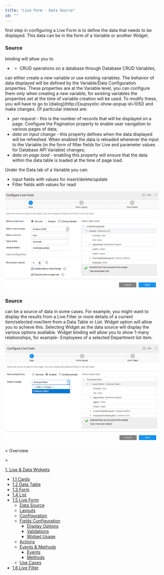```yaml
---
title: "Live Form - Data Source"
id: ""
---
```


first step in configuring a Live Form is to define the data that needs to be displayed. This data can be in the form of a Variable or another Widget.

### Source

binding will allow you to

- - CRUD operations on a database through Database CRUD Variables,

can either create a new variable or use existing variables. The behavior of data displayed will be defined by the Variable/Data Configuration properties. These properties are at the Variable level, you can configure them only when creating a new variable, for existing variables the properties set at the time of variable creation will be used. To modify these, you will have to go to [dialog](http://[supsystic-show-popup id=105]) and make changes. Of particular interest are:

- _per request_ - this is the number of records that will be displayed on a page. Configure the Pagination property to enable user navigation to various pages of data;
- _data on input change_ - this property defines when the data displayed will be refreshed. When enabled the data is reloaded whenever the input to the Variable (in the form of filter fields for Live and parameter values for Database API Variable) changes;
- _data on page load_ - enabling this property will ensure that the data within the data table is loaded at the time of page load.

Under the Data tab of a Variable you can:

- input fields with values for insert/delete/update
- Filter fields with values for read

[![](../assets/lf_scenario2.png)](../assets/lf_scenario2.png)

### Source

can be a source of data in some cases. For example, you might want to display the results from a Live Filter or more details of a current item/selected row/item from a Data Table or List. Widget option will allow you to achieve this. Selecting Widget as the data source will display the various options available. Widget binding will allow you to show 1-many relationships, for example- Employees of a selected Department list item.

[![](../assets/lf_data.png)](../assets/lf_data.png)

< Overview

\>

[1\. Live & Data Widgets](/learn/app-development/widgets/widget-library/#data-live)

- [1.1 Cards](/learn/app-development/widgets/datalive/cards/)
- [1.2 Data Table](/learn/app-development/widgets/datalive/data-table/)
- [1.3 Form](/learn/app-development/widgets/datalive/form/)
- [1.4 List](/learn/app-development/widgets/datalive/list/)
- [1.5 Live Form](/learn/app-development/widgets/datalive/live-form/)
    - [Data Source](/learn/app-development/widgets/datalive/live-form/live-form-data-source/)
    - [Layouts](/learn/app-development/widgets/datalive/live-form/liveform-layouts/)
    - [Configuration](/learn/app-development/widgets/datalive/live-form/liveform-configurations/)
    - [Fields Configuration](/learn/app-development/widgets/datalive/live-form/fields-configuration/)
        - [Display Options](/learn/app-development/widgets/datalive/live-form/fields-configuration/#display)
        - [Validations](/learn/app-development/widgets/datalive/live-form/fields-configuration/#validations)
        - [Widget Usage](/learn/app-development/widgets/datalive/live-form/fields-configuration/#widgets)
    - [Actions](/learn/app-development/widgets/datalive/live-form/liveform-actions/)
    - [Events & Methods](/learn/app-development/widgets/datalive/live-form/events-methods/)
        - [Events](/learn/app-development/widgets/datalive/live-form/events-methods/#events)
        - [Methods](/learn/app-development/widgets/datalive/live-form/events-methods/#methods)
    - [Use Cases](/learn/app-development/widgets/datalive/live-form/liveform-use-cases/)
- [1.6 Live Filter](/learn/app-development/widgets/datalive/live-filter/)

